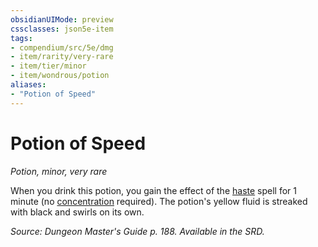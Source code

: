 ```yaml
---
obsidianUIMode: preview
cssclasses: json5e-item
tags:
- compendium/src/5e/dmg
- item/rarity/very-rare
- item/tier/minor
- item/wondrous/potion
aliases: 
- "Potion of Speed"
---
```

# Potion of Speed
*Potion, minor, very rare*  


When you drink this potion, you gain the effect of the [haste](compendium/spells/haste.md) spell for 1 minute (no [concentration](_conditions.md#concentration) required). The potion's yellow fluid is streaked with black and swirls on its own.

*Source: Dungeon Master's Guide p. 188. Available in the SRD.*